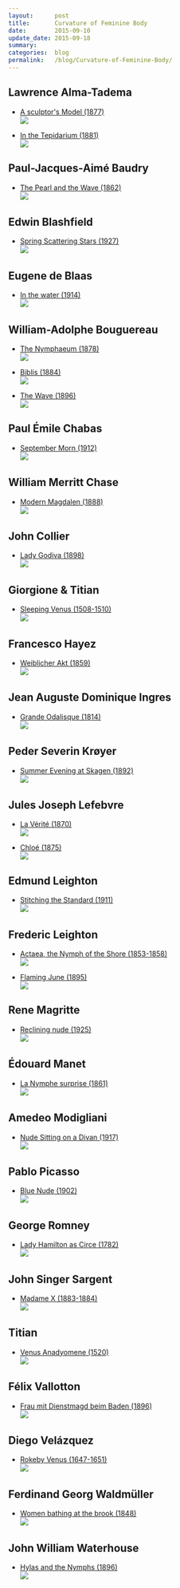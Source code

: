 ```yaml
---
layout:      post
title:       Curvature of Feminine Body
date:        2015-09-10
update_date: 2015-09-18
summary:     
categories:  blog
permalink:   /blog/Curvature-of-Feminine-Body/
---
```


## Lawrence Alma-Tadema

* [A sculptor's Model (1877)][lat-asm-l]  
![][lat-asm-i]

* [In the Tepidarium (1881)][lat-itt-l]  
![][lat-itt-i]

## Paul-Jacques-Aimé Baudry

* [The Pearl and the Wave (1862)][pjab-tpatw-l]  
![][pjab-tpatw-i]

[pjab-tpatw-l]: https://commons.wikimedia.org/wiki/File:Baudry_paul_the_wave_and_the_pearl.jpg
[pjab-tpatw-i]: https://upload.wikimedia.org/wikipedia/commons/b/b5/Baudry_paul_the_wave_and_the_pearl.jpg

## Edwin Blashfield

* [Spring Scattering Stars (1927)][eb-scs-l]  
![][eb-scs-i]

[eb-scs-l]: https://commons.wikimedia.org/wiki/File:Edwin_Blashfield_-_Spring_Scattering_Stars.jpg
[eb-scs-i]: https://upload.wikimedia.org/wikipedia/commons/9/97/Edwin_Blashfield_-_Spring_Scattering_Stars.jpg

## Eugene de Blaas

* [In the water (1914)][edb-itw-l]  
![][edb-itw-i]

[edb-itw-l]: https://commons.wikimedia.org/wiki/File:Eugene_de_Blaas_In_the_water.jpg
[edb-itw-i]: https://upload.wikimedia.org/wikipedia/commons/d/d9/Eugene_de_Blaas_In_the_water.jpg

## William-Adolphe Bouguereau

<!-- * [Nymphs and Satyr (1873)](https://commons.wikimedia.org/wiki/File:Nymphs_and_Satyr,_by_William-Adolphe_Bouguereau.jpg)  
![](https://upload.wikimedia.org/wikipedia/commons/3/32/Nymphs_and_Satyr,_by_William-Adolphe_Bouguereau.jpg) -->

* [The Nymphaeum (1878)][wab-tn-l]  
![][wab-tn-i]

* [Biblis (1884)][wab-b-l]  
![][wab-b-i]

* [The Wave (1896)][wab-tw-l]  
![][wab-tw-i]

[wab-tn-l]: https://commons.wikimedia.org/wiki/File:William-Adolphe_Bouguereau_(1825-1905)_-_The_Nymphaeum_(1878).jpg
[wab-tn-i]: https://upload.wikimedia.org/wikipedia/commons/8/81/William-Adolphe_Bouguereau_(1825-1905)_-_The_Nymphaeum_(1878).jpg
[wab-b-l]: https://commons.wikimedia.org/wiki/File:William-Adolphe_Bouguereau_(1825-1905)_-_Biblis_(1884).jpg
[wab-b-i]: https://upload.wikimedia.org/wikipedia/commons/a/a1/William-Adolphe_Bouguereau_(1825-1905)_-_Biblis_(1884).jpg
[wab-tw-l]: https://commons.wikimedia.org/wiki/File:William-Adolphe_Bouguereau_(1825-1905)_-_The_Wave_(1896).jpg
[wab-tw-i]: https://upload.wikimedia.org/wikipedia/commons/6/6e/William-Adolphe_Bouguereau_(1825-1905)_-_The_Wave_(1896).jpg

<!-- ## Alexandre Cabanel

* [The Birth of Venus (1875)][ac-tbov-l]  
![][ac-tbov-i] -->

[ac-tbov-l]: https://commons.wikimedia.org/wiki/File:1863_Alexandre_Cabanel_-_The_Birth_of_Venus.jpg
[ac-tbov-i]: https://upload.wikimedia.org/wikipedia/commons/f/f6/1863_Alexandre_Cabanel_-_The_Birth_of_Venus.jpg

## Paul Émile Chabas

* [September Morn (1912)][pec-sm-l]  
![][pec-sm-i]

[pec-sm-l]: https://commons.wikimedia.org/wiki/File:Paul_Chabas_September_Morn_The_Metropolitan_Museum_of_Art.jpg
[pec-sm-i]: https://upload.wikimedia.org/wikipedia/commons/6/6d/Paul_Chabas_September_Morn_The_Metropolitan_Museum_of_Art.jpg

## William Merritt Chase

* [Modern Magdalen (1888)][wmc-mm-l]  
![][wmc-mm-i]

[wmc-mm-l]: https://commons.wikimedia.org/wiki/File:Chase_William_Merritt_Modern_Magdalen_1888.jpg
[wmc-mm-i]: https://upload.wikimedia.org/wikipedia/commons/2/29/Chase_William_Merritt_Modern_Magdalen_1888.jpg

## John Collier

* [Lady Godiva (1898)][jc-lg-l]  
![][jc-lg-i]

[jc-lg-l]: https://commons.wikimedia.org/wiki/File:Lady_Godiva_(John_Collier,_c._1897).jpg
[jc-lg-i]: https://upload.wikimedia.org/wikipedia/commons/0/0c/Lady_Godiva_(John_Collier,_c._1897).jpg

<!-- ## Eyvind Earle

* [Rain Shower (1986)](http://www.wikiart.org/en/eyvind-earle/rain-shower)  
![](http://uploads3.wikiart.org/images/eyvind-earle/rain-shower.jpg) -->

## Giorgione & Titian

* [Sleeping Venus (1508-1510)][gt-sv-l]  
![][gt-sv-i]

<!-- ## Johnn William Godward

* [In the Tepidarium (1913)][jwg-itt-l]  
![][jwg-itt-i] -->

## Francesco Hayez

* [Weiblicher Akt (1859)][fh-wa-l]  
![][fh-wa-i]

[fh-wa-l]: https://commons.wikimedia.org/wiki/File:Francesco_Hayez_060.jpg
[fh-wa-i]: https://upload.wikimedia.org/wikipedia/commons/8/88/Francesco_Hayez_060.jpg

## Jean Auguste Dominique Ingres

* [Grande Odalisque (1814)][jadi-go-l]  
![][jadi-go-i]

<!-- * [The Source (1856)][jadi-ts-l]  
![][jadi-ts-i] -->

[jadi-ts-l]: https://commons.wikimedia.org/wiki/File:Ingres,_The_source.jpg
[jadi-ts-i]: https://upload.wikimedia.org/wikipedia/commons/b/bd/Ingres,_The_source.jpg
[jadi-go-l]: https://commons.wikimedia.org/wiki/File:Ingre,_Grande_Odalisque.jpg
[jadi-go-i]: https://upload.wikimedia.org/wikipedia/commons/d/df/Ingre,_Grande_Odalisque.jpg

## Peder Severin Krøyer

* [Summer Evening at Skagen (1892)][psk-seas-l]  
![][psk-seas-i]

[psk-seas-l]: https://commons.wikimedia.org/wiki/File:Summer_evening_at_Skagen_-_P.S._Krøyer_-_Google_Cultural_Institute.jpg
[psk-seas-i]: https://upload.wikimedia.org/wikipedia/commons/2/2f/Summer_evening_at_Skagen_-_P.S._Krøyer_-_Google_Cultural_Institute.jpg

## Jules Joseph Lefebvre

* [La Vérité (1870)](jjl-lv-l)  
![][jjl-lv-i]

* [Chloé (1875)](jjl-c-l)  
![][jjl-c-i]

[jjl-lv-l]: https://commons.wikimedia.org/wiki/File:La_Vérité,_par_Jules_Joseph_Lefebvre.jpg
[jjl-lv-i]: https://upload.wikimedia.org/wikipedia/commons/1/17/La_Vérité,_par_Jules_Joseph_Lefebvre.jpg
[jjl-c-l]: https://commons.wikimedia.org/wiki/File:Chloé,_par_Jules_Joseph_Lefebvre.jpg
[jjl-c-i]: https://upload.wikimedia.org/wikipedia/commons/5/50/Chloé,_par_Jules_Joseph_Lefebvre.jpg

## Edmund Leighton

* [Stitching the Standard (1911)][el-sts-l]  
![][el-sts-i]

[el-sts-l]: https://commons.wikimedia.org/wiki/File:Leighton-Stitching_the_Standard.jpg
[el-sts-i]: https://upload.wikimedia.org/wikipedia/commons/0/0c/Leighton-Stitching_the_Standard.jpg

## Frederic Leighton

* [Actaea, the Nymph of the Shore (1853-1858)][fl-a-l]  
![][fl-a-i]

* [Flaming June (1895)][fl-fj-l]  
![][fl-fj-i]

[fl-fj-l]: https://commons.wikimedia.org/wiki/File:Flaming_June,_by_Frederic_Lord_Leighton_(1830-1896).jpg
[fl-fj-i]: https://upload.wikimedia.org/wikipedia/commons/8/8d/Flaming_June,_by_Frederic_Lord_Leighton_(1830-1896).jpg
[fl-a-l]: https://commons.wikimedia.org/wiki/File:1868_Frederic_Leighton_-_Actaea.jpg
[fl-a-i]: https://upload.wikimedia.org/wikipedia/commons/7/7d/1868_Frederic_Leighton_-_Actaea.jpg

## Rene Magritte

* [Reclining nude (1925)][rm-rn-l]  
![][rm-rn-i]

[rm-rn-l]: http://www.wikiart.org/en/rene-magritte/reclining-nude-1925
[rm-rn-i]: http://uploads6.wikiart.org/images/rene-magritte/reclining-nude-1925(1).jpg

## Édouard Manet

* [La Nymphe surprise (1861)][em-lns-l]  
![][em-lns-i]

[em-lns-l]: https://commons.wikimedia.org/wiki/File:Édouard_MANET_-_La_Nymphe_surprise_-_Google_Art_Project.jpg
[em-lns-i]: https://upload.wikimedia.org/wikipedia/commons/9/92/Édouard_MANET_-_La_Nymphe_surprise_-_Google_Art_Project.jpg

## Amedeo Modigliani

* [Nude Sitting on a Divan (1917)][am-nsoad-l]  
![][am-nsoad-i]

[am-nsoad-l]: https://commons.wikimedia.org/wiki/File:Amedeo_Modigliani_063.jpg
[am-nsoad-i]: https://upload.wikimedia.org/wikipedia/commons/c/cc/Amedeo_Modigliani_063.jpg

## Pablo Picasso

* [Blue Nude (1902)][pp-bn-l]  
![][pp-bn-i]

[pp-bn-l]: http://www.pablopicasso.org/blue-nude.jsp
[pp-bn-i]: http://www.pablopicasso.org/images/paintings/blue-nude.jpg

## George Romney

* [Lady Hamilton as Circe (1782)][gr-lhac-l]  
![][gr-lhac-i]

[gr-lhac-l]: https://commons.wikimedia.org/wiki/File:George_Romney_-_Lady_Hamilton_as_Circe.jpg
[gr-lhac-i]: https://upload.wikimedia.org/wikipedia/commons/a/ae/George_Romney_-_Lady_Hamilton_as_Circe.jpg

## John Singer Sargent

* [Madame X (1883-1884)][jss-mx-l]  
![][jss-mx-i]

[jss-mx-l]: https://commons.wikimedia.org/wiki/File:Madame_X_(Madame_Pierre_Gautreau),_John_Singer_Sargent,_1884_(unfree_frame_crop).jpg
[jss-mx-i]: https://upload.wikimedia.org/wikipedia/commons/a/a4/Madame_X_(Madame_Pierre_Gautreau),_John_Singer_Sargent,_1884_(unfree_frame_crop).jpg

## Titian

* [Venus Anadyomene (1520)][t-va-l]  
![][t-va-i]

## Félix Vallotton

* [Frau mit Dienstmagd beim Baden (1896)][fv-fmdbb-l]  
![][fv-fmdbb-i]

[fv-fmdbb-l]: https://commons.wikimedia.org/wiki/File:Valloton_Frau_mit_Dienstmagd_beim_Baden.jpg
[fv-fmdbb-i]: https://upload.wikimedia.org/wikipedia/commons/f/fb/Valloton_Frau_mit_Dienstmagd_beim_Baden.jpg

## Diego Velázquez

* [Rokeby Venus (1647-1651)][dv-rv-l]  
![][dv-rv-i]

[dv-rv-l]: https://commons.wikimedia.org/wiki/File:RokebyVenus.jpg
[dv-rv-i]: https://upload.wikimedia.org/wikipedia/commons/7/7c/RokebyVenus.jpg

## Ferdinand Georg Waldmüller

* [Women bathing at the brook (1848)][fgw-wbatb-l]  
![][fgw-wbatb-i]

[fgw-wbatb-l]: https://commons.wikimedia.org/wiki/File:Waldmüller_-_Badende_Frauen_am_Waldbach_-_1848.jpg
[fgw-wbatb-i]: https://upload.wikimedia.org/wikipedia/commons/1/12/Waldm%C3%BCller_-_Badende_Frauen_am_Waldbach_-_1848.jpg

## John William Waterhouse

* [Hylas and the Nymphs (1896)][jww-hatn-l]  
![][jww-hatn-i]

[jww-hatn-l]: https://commons.wikimedia.org/wiki/File:Waterhouse_Hylas_and_the_Nymphs_Manchester_Art_Gallery_1896.15.jpg
[jww-hatn-i]: https://upload.wikimedia.org/wikipedia/commons/b/bd/Waterhouse_Hylas_and_the_Nymphs_Manchester_Art_Gallery_1896.15.jpg

<!--  -->

[t-va-l]: https://commons.wikimedia.org/wiki/File:TITIAN_-_Venus_Anadyomene_(National_Galleries_of_Scotland,_c._1520._Oil_on_canvas,_75.8_x_57.6_cm).jpg
[t-va-i]: https://upload.wikimedia.org/wikipedia/commons/5/55/TITIAN_-_Venus_Anadyomene_(National_Galleries_of_Scotland,_c._1520._Oil_on_canvas,_75.8_x_57.6_cm).jpg
[jwg-itt-l]: https://commons.wikimedia.org/wiki/File:Godward-In_the_Tepidarium-1913.jpg
[jwg-itt-i]: https://upload.wikimedia.org/wikipedia/commons/6/6b/Godward-In_the_Tepidarium-1913.jpg
[gt-sv-l]: https://commons.wikimedia.org/wiki/File:Giorgione_-_Sleeping_Venus_-_Google_Art_Project_2.jpg
[gt-sv-i]: https://upload.wikimedia.org/wikipedia/commons/8/86/Giorgione_-_Sleeping_Venus_-_Google_Art_Project_2.jpg
[lat-asm-l]: https://commons.wikimedia.org/wiki/File:A_Sculptors_Model.jpg
[lat-asm-i]: https://upload.wikimedia.org/wikipedia/commons/0/0d/A_Sculptors_Model.jpg
[lat-itt-l]: https://commons.wikimedia.org/wiki/File:Tepidarium_Lawrence_Alma-Tadema_(1836-1912).jpg
[lat-itt-i]: https://upload.wikimedia.org/wikipedia/commons/7/7d/Tepidarium_Lawrence_Alma-Tadema_(1836-1912).jpg